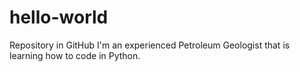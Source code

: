 # hello-world
Repository in GitHub
I'm an experienced Petroleum Geologist that is learning how to code in Python.
